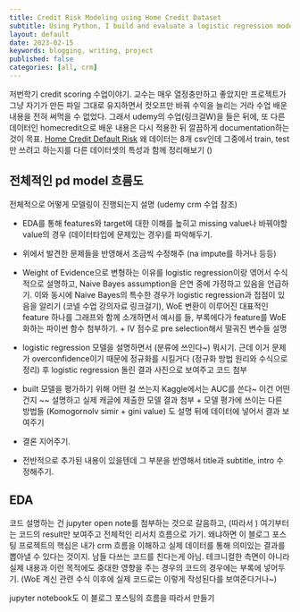 ```yaml
---
title: Credit Risk Modeling using Home Credit Dataset
subtitle: Using Python, I build and evaluate a logistic regression model under Naive Bayes assumption with Weight of Evidence transformed features to predict the probability of default for 307,511 loans in the Kaggle Home Credit dataset.
layout: default
date: 2023-02-15
keywords: blogging, writing, project
published: false
categories: [all, crm]
---
```

저번학기 credit scoring 수업이야기. 교수는 매우 열정충만하고 좋았지만 프로젝트가 그냥 자기가 만든 파일 그대로 유지하면서 컷오프만 바꿔 수익을 늘리는 거라 수업 배운 내용을 전혀 써먹을 수 없었다. 그래서 udemy의 수업(링크걸W)을 들은 뒤에, 또 다른 데이터인 homecredit으로 배운 내용은 다시 적용한 뒤 깔끔하게 documentation하는 것이 목표.
[Home Credit Default Risk](https://www.kaggle.com/competitions/home-credit-default-risk/data)
왜 데이터는 8개 csv인데 그중에서 train, test만 쓰려고 하는지를 다른 데이터셋의 특성과 함께 정리해보기 ()


## 전체적인 pd model 흐름도
전체적으로 어떻게 모델링이 진행되는지 설명  (udemy crm 수업 참조)
- EDA를 통해 features와 target에 대한 이해를 높히고 missing value나 바꿔야할 value의 경우 (데이터타입에 문제있는 경우)를 파악해두기.

- 위에서 발견한 문제들을 반영해서 조금씩 수정해주 (na impute를 하거나 등등)

- Weight of Evidence으로 변형하는 이유를 logistic regression이랑 엮어서 수식적으로 설명하고, Naive Bayes assumption을 은연 중에 가정하고 있음을 언급하기. 이와 동시에 Naive Bayes의 특수한 경우가 logistic regression과 접점이 있음을 알리기 (코넬 수업 강의자료 링크걸기), WoE 변환이 이루어진 대표적인 feature 하나를 그래프와 함께 소개하면서 예시를 들, 부록에다가 feature를 WoE화하는 파이썬 함수 첨부하기. + IV 점수로 pre selection해서 떨궈진 변수들 설명

- logistic regression 모델을 설명하면서 (분류에 쓰인다~) 뭐시기. 근데 이거 문제가 overconfidence이기 때문에
정규화를 시킬거다 (정규화 방법 원리와 수식으로 정리) 후 logistic regression 돌린 결과 사진으로 보여주고 코드 첨부

- built 모델을 평가하기 위해 어떤 걸 쓰는지 Kaggle에서는 AUC를 쓴다~ 이건 어떤건지 ~~ 설명하고 실제 캐글에 제출한 모델 결과 첨부 + 모델 평가에 쓰이는 다른 방법들 (Komogornolv simir + gini value) 도 설명 뒤에 데이터에 넣어서 결과 보여주기

- 결론 지어주기.

- 전반적으로 추가된 내용이 있을텐데 그 부분을 반영해서 title과 subtitle, intro 수정해주기.


## EDA  
코드 설명하는 건 jupyter open note를 첨부하는 것으로 갈음하고, (따라서 )
여기부터는 코드의 result만 보여주고 전체적인 리서치 흐름으로 가기.
왜냐하면 이 블로그 포스팅 프로젝트의 핵심은 내가 crm 흐름을 이해하고 실제 데이터를 통해 의미있는 결과를 뽑아낼 수 있다는 것이지. 남들 다쓰는 코드를 친다는게 아님. 테크니컬한 측면이 아니라 실제 내용과 이런 목적에도 중대한 영향을 주는 경우의 코드의 경우에는 부록에 넣어두기. (WoE 계신 관련 수식 이후에 실제 코드로는 이렇게 작성된다를 보여준다거나~)

jupyter notebook도 이 블로그 포스팅의 흐름을 따라서 만들기
